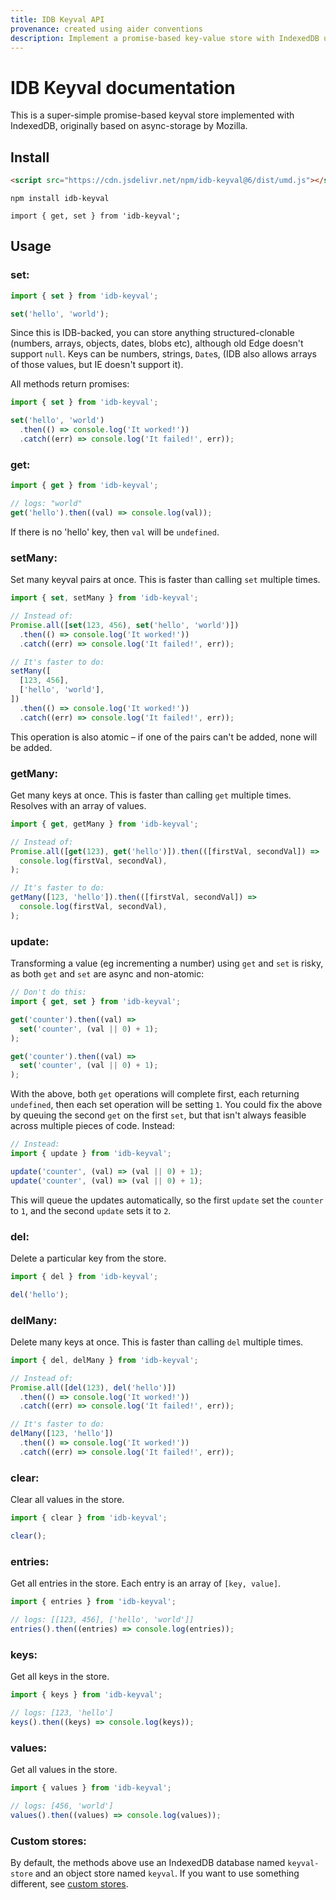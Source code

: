 ```yaml
---
title: IDB Keyval API
provenance: created using aider conventions
description: Implement a promise-based key-value store with IndexedDB using IDB Keyval API functions
---
```

# IDB Keyval documentation

This is a super-simple promise-based keyval store implemented with IndexedDB, originally based on async-storage by Mozilla.

## Install
```html
<script src="https://cdn.jsdelivr.net/npm/idb-keyval@6/dist/umd.js"></script>
```
```shell
npm install idb-keyval
```
```
import { get, set } from 'idb-keyval';
```

## Usage

### set:

```js
import { set } from 'idb-keyval';

set('hello', 'world');
```

Since this is IDB-backed, you can store anything structured-clonable (numbers, arrays, objects, dates, blobs etc), although old Edge doesn't support `null`. Keys can be numbers, strings, `Date`s, (IDB also allows arrays of those values, but IE doesn't support it).

All methods return promises:

```js
import { set } from 'idb-keyval';

set('hello', 'world')
  .then(() => console.log('It worked!'))
  .catch((err) => console.log('It failed!', err));
```

### get:

```js
import { get } from 'idb-keyval';

// logs: "world"
get('hello').then((val) => console.log(val));
```

If there is no 'hello' key, then `val` will be `undefined`.

### setMany:

Set many keyval pairs at once. This is faster than calling `set` multiple times.

```js
import { set, setMany } from 'idb-keyval';

// Instead of:
Promise.all([set(123, 456), set('hello', 'world')])
  .then(() => console.log('It worked!'))
  .catch((err) => console.log('It failed!', err));

// It's faster to do:
setMany([
  [123, 456],
  ['hello', 'world'],
])
  .then(() => console.log('It worked!'))
  .catch((err) => console.log('It failed!', err));
```

This operation is also atomic – if one of the pairs can't be added, none will be added.

### getMany:

Get many keys at once. This is faster than calling `get` multiple times. Resolves with an array of values.

```js
import { get, getMany } from 'idb-keyval';

// Instead of:
Promise.all([get(123), get('hello')]).then(([firstVal, secondVal]) =>
  console.log(firstVal, secondVal),
);

// It's faster to do:
getMany([123, 'hello']).then(([firstVal, secondVal]) =>
  console.log(firstVal, secondVal),
);
```

### update:

Transforming a value (eg incrementing a number) using `get` and `set` is risky, as both `get` and `set` are async and non-atomic:

```js
// Don't do this:
import { get, set } from 'idb-keyval';

get('counter').then((val) =>
  set('counter', (val || 0) + 1);
);

get('counter').then((val) =>
  set('counter', (val || 0) + 1);
);
```

With the above, both `get` operations will complete first, each returning `undefined`, then each set operation will be setting `1`. You could fix the above by queuing the second `get` on the first `set`, but that isn't always feasible across multiple pieces of code. Instead:

```js
// Instead:
import { update } from 'idb-keyval';

update('counter', (val) => (val || 0) + 1);
update('counter', (val) => (val || 0) + 1);
```

This will queue the updates automatically, so the first `update` set the `counter` to `1`, and the second `update` sets it to `2`.

### del:

Delete a particular key from the store.

```js
import { del } from 'idb-keyval';

del('hello');
```

### delMany:

Delete many keys at once. This is faster than calling `del` multiple times.

```js
import { del, delMany } from 'idb-keyval';

// Instead of:
Promise.all([del(123), del('hello')])
  .then(() => console.log('It worked!'))
  .catch((err) => console.log('It failed!', err));

// It's faster to do:
delMany([123, 'hello'])
  .then(() => console.log('It worked!'))
  .catch((err) => console.log('It failed!', err));
```

### clear:

Clear all values in the store.

```js
import { clear } from 'idb-keyval';

clear();
```

### entries:

Get all entries in the store. Each entry is an array of `[key, value]`.

```js
import { entries } from 'idb-keyval';

// logs: [[123, 456], ['hello', 'world']]
entries().then((entries) => console.log(entries));
```

### keys:

Get all keys in the store.

```js
import { keys } from 'idb-keyval';

// logs: [123, 'hello']
keys().then((keys) => console.log(keys));
```

### values:

Get all values in the store.

```js
import { values } from 'idb-keyval';

// logs: [456, 'world']
values().then((values) => console.log(values));
```

### Custom stores:

By default, the methods above use an IndexedDB database named `keyval-store` and an object store named `keyval`. If you want to use something different, see [custom stores](https://www.jsdelivr.com/package/npm/custom-stores.md).
